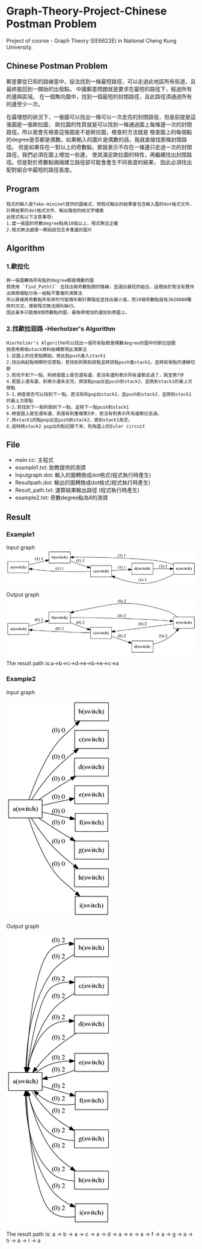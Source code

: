 # Graph-Theory-Project-Chinese Postman Problem
Project of course - Graph Theory (EE6622E) in National Cheng Kung University.

## Chinese Postman Problem
郵差要從已知的路線當中，設法找到一條最短路徑，可以走過此地區所有街道，且最終能回到一開始的出發點。
中國郵差問題就是要求在最短的路徑下，經過所有的邊與區域。
在一個無向圖中，找到一個最短的封閉路徑，且此路徑須通過所有的邊至少一次。

在最理想的狀況下，一張圖可以找出一條可以一次走完的封閉路徑，但是前提是這張圖是一張歐拉圖，
歐拉圖的性質就是可以找到一條通過圖上每條邊一次的封閉路徑。所以我會先檢查這張圖是不是歐拉圖，檢查的方法就是
檢查圖上的每個點的degree是否都是偶數。如果輸入的圖片是偶數的話，我就直接找那條封閉路徑。
但是如果存在一對以上的奇數點，那就表示不存在一條邊只走過一次的封閉路徑，我們必須在圖上增加一些邊，
使其滿足歐拉圖的特性，再繼續找出封閉路徑。但是對於奇數點倆倆建立路徑卻可能會產生不同長度的結果，
因此必須找出配對組合中最短的路徑長度。


## Program
	程式的輸入是fake-mininet提供的圖格式，而程式輸出的結果會包含輸入圖的dot格式文件、計算結果的dot格式文件、輸出路徑的純文字檔案
	此程式有以下注意事項:
	1.當一張圖的奇數degree點為10個以上，程式無法正確
	2.程式無法處理一開始就包含多重邊的圖片
	

## Algorithm

### 1.歐拉化
	將一張圖轉為所有點的degree都是偶數的圖
	我使用 `find_Path()` 去找出兩奇數點間的路線，並選出最短的組合，這裡由於我沒有實作出兩兩個點分為一組點不重複的演算法
	所以直接將奇數點所有排列可能情形都計算路徑並找出最小值，而10個奇數點就有3628800種排列方式，導致程式無法順利執行。
	因此最多只能做8個奇數點的圖，最後將增加的邊加到原圖上。

### 2.找歐拉迴路 -Hierholzer's Algorithm
	Hierholzer's Algorithm可以找出一張所有點都是偶數degree的圖中的歐拉迴圈
	我使用兩個stack資料結構實現此演算法
	1.從圖上的任意點開始，將此點push進入stack1
	2.找出與起點相鄰的任意點，若找到則跳到該點並將該點push進stack1，並將前後點的連線切斷
	3.若找不到下一點，則檢查圖上是否還有邊，若沒有邊則表示所有邊都走過了，跳至第7步
	4.若圖上還有邊，則表示還未走完，將該點pop出並push到stack2，並跳到stack1的最上方那點
	5-1.檢查是否可以找到下一點，若沒有則pop出stack1，並push到stack2，並跳到stack1的最上方那點
	5-2.若找到下一點則跳到下一點，並將下一點push到stack1
	6.檢查圖上是否還有邊，若還有則重複第5步，若沒有則表示所有邊都已走過。
	7.將stack1的點pop出並push到stack2，直到stack1為空。
	8.這時將stack2 pop出的點記錄下來，則為圖上的Euler circuit


## File
* main.cc: 主程式
* example1.txt: 助教提供的測資
* Inputgraph.dot: 輸入的圖轉換成dot格式(程式執行時產生)
* Resultpath.dot: 輸出的圖轉換成dot格式(程式執行時產生)
* Result_path.txt: 運算結果輸出路徑	(程式執行時產生)
* example2.txt: 奇數degree點為8的測資

## Result

### Example1
Input graph
![](/Example1.png)

Output graph
![](/Example1_Result.png)

The result path is:a->b->c->d->e->b->e->c->a

### Example2
Input graph

![](/Example2.png)

Output graph

![](/Example2_Result.png)

The result path is: a -> b -> a -> c -> a -> d -> a -> e -> a -> f -> a -> g -> a -> h -> a -> i -> a

